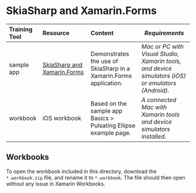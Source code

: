 # SkiaSharp and Xamarin.Forms

| Training Tool | Resource | Content | _Requirements_ |
|:--------|:---------|:--------|----------------|
| sample app | [SkiaSharp and Xamarin.Forms](https://developer.xamarin.com/samples/xamarin-forms/SkiaSharpForms/SkiaSharpFormsDemos/) | Demonstrates the use of SkiaSharp in a Xamarin.Forms application. | _Mac or PC with Visual Studio, Xamarin tools, and device simulators (iOS) or emulators (Android)._ |
| workbook | iOS workbook | Based on the sample app Basics > Pulsating Ellipse example page. | _A connected Mac with Xamarin tools and device simulators installed._ |

## Workbooks

To open the workbook included in this directory, download the `*.workbook.zip` file, and rename it to `*.workbook`. The file should then open without any issue in Xamarin Workbooks.
